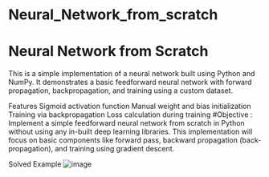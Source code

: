 # Neural_Network_from_scratch
# Neural Network from Scratch
This is a simple implementation of a neural network built using Python and NumPy. It demonstrates a basic feedforward neural network with forward propagation, backpropagation, and training using a custom dataset.

Features
Sigmoid activation function
Manual weight and bias initialization
Training via backpropagation
Loss calculation during training
#Objective : Implement a simple feedforward neural network from scratch in Python without using any in-built deep learning libraries. This implementation will focus on basic components like forward pass, backward propagation (back-propagation), and training using gradient descent.

Solved Example
![image](https://github.com/user-attachments/assets/2ca3df3e-0e27-4d61-bf21-0324280806ba)
